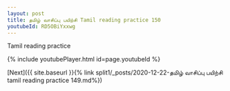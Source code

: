 ```yaml
---
layout: post
title: தமிழ் வாசிப்பு பயிற்சி Tamil reading practice 150
youtubeId: RD5OBiYxxwg
---
```

 
 
Tamil reading practice
 
 
 
 
 


{% include youtubePlayer.html id=page.youtubeId %}
 
[Next]({{ site.baseurl }}{% link  split1/_posts/2020-12-22-தமிழ் வாசிப்பு பயிற்சி tamil reading practice 149.md%})
 
